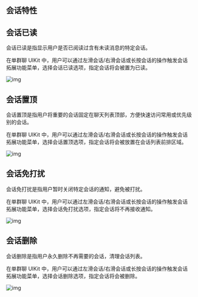 ## 会话特性

<Toc />

## 会话已读	

会话已读是指显示用户是否已阅读过含有未读消息的特定会话。

在单群聊 UIKit 中，用户可以通过左滑会话/右滑会话或长按会话的操作触发会话拓展功能菜单，选择会话已读选项，指定会话将会被置为已读。

![img](@static/images/uikit/chatuikit/feature/conversation/conversation_read.png) 

## 会话置顶

会话置顶是指用户将重要的会话固定在聊天列表顶部，方便快速访问常用或优先级别的会话。

在单群聊 UIKit 中，用户可以通过左滑会话/右滑会话或长按会话的操作触发会话拓展功能菜单，选择会话置顶选项，指定会话将会被放置在会话列表前排区域。

![img](@static/images/uikit/chatuikit/feature/conversation/conversation_pin.png) 

## 会话免打扰

会话免打扰是指用户暂时关闭特定会话的通知，避免被打扰。

在单群聊 UIKit 中，用户可以通过左滑会话/右滑会话或长按会话的操作触发会话拓展功能菜单，选择会话免打扰选项，指定会话将不再接收通知。

![img](@static/images/uikit/chatuikit/feature/conversation/conversation_dnd.png) 

## 会话删除	

会话删除是指用户永久删除不再需要的会话，清理会话列表。

在单群聊 UIKit 中，用户可以通过左滑会话/右滑会话或长按会话的操作触发会话拓展功能菜单，选择会话删除选项，指定会话将会被删除。

![img](@static/images/uikit/chatuikit/feature/conversation/conversation_delete.png) 
